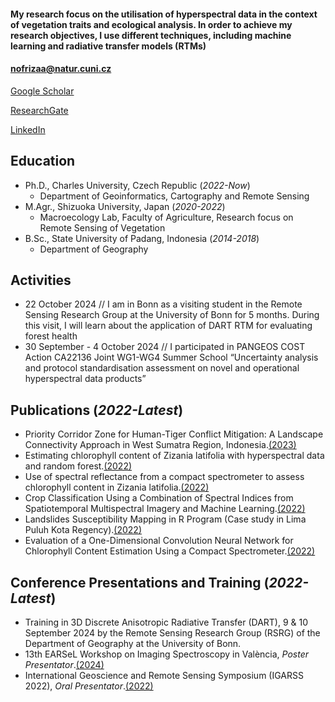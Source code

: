 #### My research focus on the utilisation of hyperspectral data in the context of vegetation traits and ecological analysis. In order to achieve my research objectives, I use different techniques, including machine learning and radiative transfer models (RTMs)
#### nofrizaa@natur.cuni.cz
[Google Scholar](https://scholar.google.com/citations?user=FqkFQaAAAAAJ&hl=en)

[ResearchGate](https://www.researchgate.net/profile/Adenan-Yandra-Nofrizal)

[LinkedIn](https://www.linkedin.com/in/adenan-yandra-nofrizal-b74416166/)

## Education

- Ph.D., Charles University, Czech Republic (_2022-Now_)
  - Department of Geoinformatics, Cartography and Remote Sensing 
- M.Agr., Shizuoka University, Japan (_2020-2022_)
  - Macroecology Lab, Faculty of Agriculture, Research focus on Remote Sensing of Vegetation
- B.Sc., State University of Padang, Indonesia (_2014-2018_)
  - Department of Geography

## Activities
- 22 October 2024 // I am in Bonn as a visiting student in the Remote Sensing Research Group at the University of Bonn for 5 months. During this visit, I will learn about the application of DART RTM for evaluating forest health
- 30 September - 4 October 2024 // I participated in PANGEOS COST Action CA22136 Joint WG1-WG4 Summer School “Uncertainty analysis and protocol standardisation assessment on novel and operational hyperspectral data products”


## Publications (_2022-Latest_)

*   Priority Corridor Zone for Human-Tiger Conflict Mitigation: A Landscape Connectivity Approach in West Sumatra Region, Indonesia.[(2023)](https://www.sciencedirect.com/science/article/pii/S1617138123001723)
*   Estimating chlorophyll content of Zizania latifolia with hyperspectral data and random forest.[(2022)](https://dergipark.org.tr/en/pub/ijeg/article/953188)
*   Use of spectral reflectance from a compact spectrometer to assess chlorophyll content in Zizania latifolia.[(2022)](https://www.tandfonline.com/doi/full/10.1080/10106049.2021.1914747)
*   Crop Classification Using a Combination of Spectral Indices from Spatiotemporal Multispectral Imagery and Machine Learning.[(2022)](https://ieeexplore.ieee.org/abstract/document/9884135)
*   Landslides Susceptibility Mapping in R Program (Case study in Lima Puluh Kota Regency).[(2022)](https://mjfas.utm.my/index.php/mjfas/article/view/2534)
*   Evaluation of a One-Dimensional Convolution Neural Network for Chlorophyll Content Estimation Using a Compact Spectrometer.[(2022)](https://www.mdpi.com/2072-4292/14/9/1997)

## Conference Presentations and Training (_2022-Latest_)

*   Training in 3D Discrete Anisotropic Radiative Transfer (DART), 9 & 10 September 2024 by the Remote Sensing Research Group (RSRG) of the Department of Geography at the University of Bonn.
*   13th EARSeL Workshop on Imaging Spectroscopy in València, *Poster Presentator*.[(2024)](https://is.earsel.org/workshop/13-IS-Valencia2024/)
*   International Geoscience and Remote Sensing Symposium (IGARSS 2022), *Oral Presentator*.[(2022)](https://www.igarss2022.org/)
